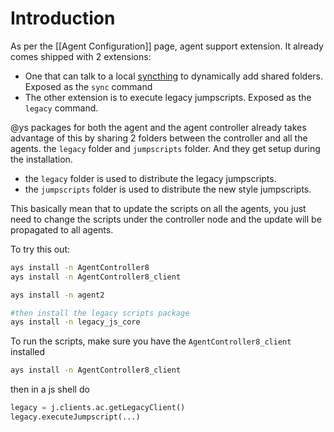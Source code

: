 # Introduction

As per the [[Agent Configuration]] page, agent support extension. It already comes shipped with 2 extensions:

- One that can talk to a local [syncthing](https://syncthing.net/) to dynamically add shared folders. Exposed as the `sync` command
- The other extension is to execute legacy jumpscripts. Exposed as the `legacy` command.

@ys packages for both the agent and the agent controller already takes advantage of this by sharing 2 folders between the controller and all the agents. the `legacy` folder and `jumpscripts` folder. And they get setup during the installation.

- the `legacy` folder is used to distribute the legacy jumpscripts.
- the `jumpscripts` folder is used to distribute the new style jumpscripts.

This basically mean that to update the scripts on all the agents, you just need to change the scripts under the controller node and the update will be propagated to all agents.

To try this out:

```bash
ays install -n AgentController8
ays install -n AgentController8_client

ays install -n agent2

#then install the legacy scripts package
ays install -n legacy_js_core
```

To run the scripts, make sure you have the `AgentController8_client` installed

```bash
ays install -n AgentController8_client
```

then in a js shell do

```python
legacy = j.clients.ac.getLegacyClient()
legacy.executeJumpscript(...)
```
